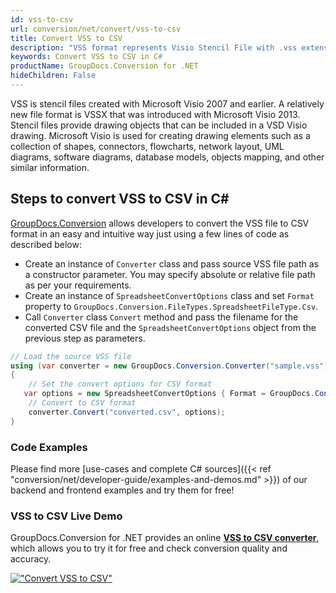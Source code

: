 ```yaml
---
id: vss-to-csv
url: conversion/net/convert/vss-to-csv
title: Convert VSS to CSV
description: "VSS format represents Visio Stencil File with .vss extension. Learn how to convert VSS to CSV file programmatically in C# language using GroupDocs.Conversion for .NET library."
keywords: Convert VSS to CSV in C#
productName: GroupDocs.Conversion for .NET
hideChildren: False
---
```


VSS is stencil files created with Microsoft Visio 2007 and earlier. A relatively new file format is VSSX that was introduced with Microsoft Visio 2013. Stencil files provide drawing objects that can be included in a VSD Visio drawing. Microsoft Visio is used for creating drawing elements such as a collection of shapes, connectors, flowcharts, network layout, UML diagrams, software diagrams, database models, objects mapping, and other similar information.

## Steps to convert VSS to CSV in C#

[GroupDocs.Conversion](https://products.groupdocs.com/conversion/net) allows developers to convert the VSS file to CSV format in an easy and intuitive way just using a few lines of code as described below:

* Create an instance of `Converter` class and pass source VSS file path as a constructor parameter. You may specify absolute or relative file path as per your requirements. 
* Create an instance of `SpreadsheetConvertOptions` class and set `Format` property to `GroupDocs.Conversion.FileTypes.SpreadsheetFileType.Csv`.
* Call `Converter` class `Convert` method and pass the filename for the converted CSV file and the `SpreadsheetConvertOptions` object from the previous step as parameters.

```csharp
// Load the source VSS file
using (var converter = new GroupDocs.Conversion.Converter("sample.vss"))
{
    // Set the convert options for CSV format
   var options = new SpreadsheetConvertOptions { Format = GroupDocs.Conversion.FileTypes.SpreadsheetFileType.Csv };
    // Convert to CSV format
    converter.Convert("converted.csv", options);
}
```

### Code Examples

Please find more [use-cases and complete C# sources]({{< ref "conversion/net/developer-guide/examples-and-demos.md" >}}) of our backend and frontend examples and try them for free!

### VSS to CSV Live Demo

GroupDocs.Conversion for .NET provides an online [**VSS to CSV converter**](https://products.groupdocs.app/conversion/vss-to-csv), which allows you to try it for free and check conversion quality and accuracy.

[!["Convert VSS to CSV"](conversion/net/images/convert-to-csv/convert-vss-to-csv.png)](https://products.groupdocs.app/conversion/vss-to-csv)